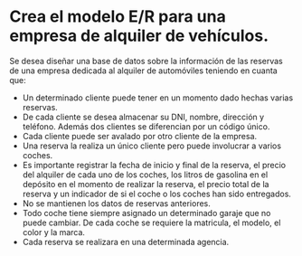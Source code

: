 # Crea el modelo E/R para una empresa de alquiler de vehículos.
Se desea diseñar una base de datos sobre la información de las reservas de una empresa dedicada al alquiler de automóviles teniendo en cuanta que:
* Un determinado cliente puede tener en un momento dado hechas varias reservas.
* De cada cliente se desea almacenar su DNI, nombre, dirección y teléfono. Además dos clientes se diferencian por un código único.
* Cada cliente puede ser avalado por otro cliente de la empresa.
* Una reserva la realiza un único cliente pero puede involucrar a varios coches.
* Es importante registrar la fecha de inicio y final de la reserva, el precio del alquiler de cada uno de los coches, los litros de gasolina en el depósito en el momento de realizar la reserva, el precio total de la reserva y un indicador de si el coche o los coches han sido entregados.
* No se mantienen los datos de reservas anteriores.
* Todo coche tiene siempre asignado un determinado garaje que no puede cambiar. De cada coche se requiere la matricula, el modelo, el color y la marca.
* Cada reserva se realizara en una determinada agencia.
